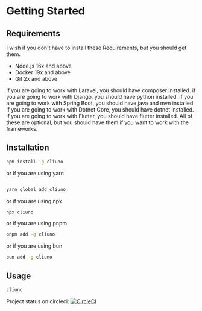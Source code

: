 # Getting Started

## Requirements

I wish if you don't have to install these Requirements, but you should get them.

- Node.js 16x and above
- Docker 19x and above
- Git 2x and above

if you are going to work with Laravel, you should have composer installed.
if you are going to work with Django, you should have python installed.
if you are going to work with Spring Boot, you should have java and mvn installed.
if you are going to work with Dotnet Core, you should have dotnet installed.
if you are going to work with Flutter, you should have flutter installed.
All of these are optional, but you should have them if you want to work with the frameworks.

## Installation

```bash
npm install -g cliuno
```

or if you are using yarn

```bash

yarn global add cliuno
```

or if you are using npx

```bash
npx cliuno
```

or if you are using pnpm

```bash
pnpm add -g cliuno
```

or if you are using bun

```bash
bun add -g cliuno
```

## Usage

```bash
cliuno
```

Project status on circleci: [![CircleCI](https://circleci.com/gh/CLIuno/core.svg?style=svg)](https://circleci.com/gh/CLIuno/core)
